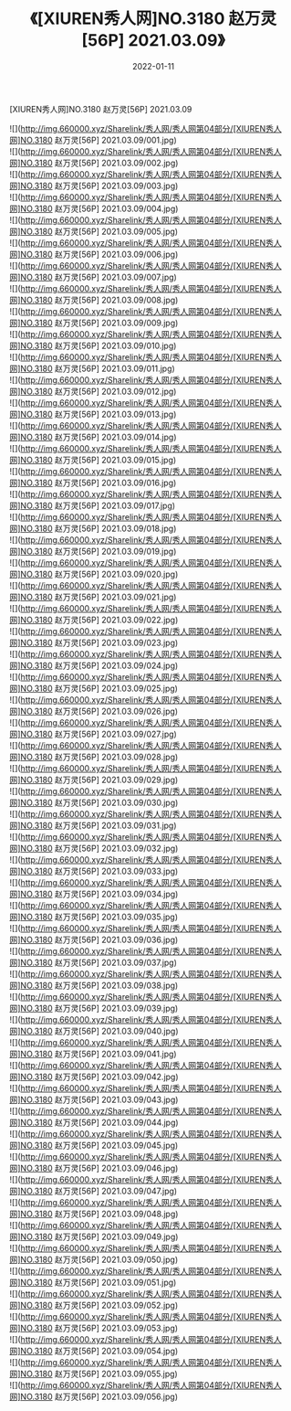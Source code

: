 ﻿---
layout: post
title:  《[XIUREN秀人网]NO.3180 赵万灵[56P] 2021.03.09》
date:   2022-01-11
img: http://img.660000.xyz/Sharelink/秀人网/秀人网第04部分/[XIUREN秀人网]NO.3180 赵万灵[56P] 2021.03.09/000.jpg
categories: [美女, 清纯, 唯美]
---

[XIUREN秀人网]NO.3180 赵万灵[56P] 2021.03.09

 ![](http://img.660000.xyz/Sharelink/秀人网/秀人网第04部分/[XIUREN秀人网]NO.3180 赵万灵[56P] 2021.03.09/001.jpg) <br>![](http://img.660000.xyz/Sharelink/秀人网/秀人网第04部分/[XIUREN秀人网]NO.3180 赵万灵[56P] 2021.03.09/002.jpg) <br>![](http://img.660000.xyz/Sharelink/秀人网/秀人网第04部分/[XIUREN秀人网]NO.3180 赵万灵[56P] 2021.03.09/003.jpg) <br>![](http://img.660000.xyz/Sharelink/秀人网/秀人网第04部分/[XIUREN秀人网]NO.3180 赵万灵[56P] 2021.03.09/004.jpg) <br>![](http://img.660000.xyz/Sharelink/秀人网/秀人网第04部分/[XIUREN秀人网]NO.3180 赵万灵[56P] 2021.03.09/005.jpg) <br>![](http://img.660000.xyz/Sharelink/秀人网/秀人网第04部分/[XIUREN秀人网]NO.3180 赵万灵[56P] 2021.03.09/006.jpg) <br>![](http://img.660000.xyz/Sharelink/秀人网/秀人网第04部分/[XIUREN秀人网]NO.3180 赵万灵[56P] 2021.03.09/007.jpg) <br>![](http://img.660000.xyz/Sharelink/秀人网/秀人网第04部分/[XIUREN秀人网]NO.3180 赵万灵[56P] 2021.03.09/008.jpg) <br>![](http://img.660000.xyz/Sharelink/秀人网/秀人网第04部分/[XIUREN秀人网]NO.3180 赵万灵[56P] 2021.03.09/009.jpg) <br>![](http://img.660000.xyz/Sharelink/秀人网/秀人网第04部分/[XIUREN秀人网]NO.3180 赵万灵[56P] 2021.03.09/010.jpg) <br>![](http://img.660000.xyz/Sharelink/秀人网/秀人网第04部分/[XIUREN秀人网]NO.3180 赵万灵[56P] 2021.03.09/011.jpg) <br>![](http://img.660000.xyz/Sharelink/秀人网/秀人网第04部分/[XIUREN秀人网]NO.3180 赵万灵[56P] 2021.03.09/012.jpg) <br>![](http://img.660000.xyz/Sharelink/秀人网/秀人网第04部分/[XIUREN秀人网]NO.3180 赵万灵[56P] 2021.03.09/013.jpg) <br>![](http://img.660000.xyz/Sharelink/秀人网/秀人网第04部分/[XIUREN秀人网]NO.3180 赵万灵[56P] 2021.03.09/014.jpg) <br>![](http://img.660000.xyz/Sharelink/秀人网/秀人网第04部分/[XIUREN秀人网]NO.3180 赵万灵[56P] 2021.03.09/015.jpg) <br>![](http://img.660000.xyz/Sharelink/秀人网/秀人网第04部分/[XIUREN秀人网]NO.3180 赵万灵[56P] 2021.03.09/016.jpg) <br>![](http://img.660000.xyz/Sharelink/秀人网/秀人网第04部分/[XIUREN秀人网]NO.3180 赵万灵[56P] 2021.03.09/017.jpg) <br>![](http://img.660000.xyz/Sharelink/秀人网/秀人网第04部分/[XIUREN秀人网]NO.3180 赵万灵[56P] 2021.03.09/018.jpg) <br>![](http://img.660000.xyz/Sharelink/秀人网/秀人网第04部分/[XIUREN秀人网]NO.3180 赵万灵[56P] 2021.03.09/019.jpg) <br>![](http://img.660000.xyz/Sharelink/秀人网/秀人网第04部分/[XIUREN秀人网]NO.3180 赵万灵[56P] 2021.03.09/020.jpg) <br>![](http://img.660000.xyz/Sharelink/秀人网/秀人网第04部分/[XIUREN秀人网]NO.3180 赵万灵[56P] 2021.03.09/021.jpg) <br>![](http://img.660000.xyz/Sharelink/秀人网/秀人网第04部分/[XIUREN秀人网]NO.3180 赵万灵[56P] 2021.03.09/022.jpg) <br>![](http://img.660000.xyz/Sharelink/秀人网/秀人网第04部分/[XIUREN秀人网]NO.3180 赵万灵[56P] 2021.03.09/023.jpg) <br>![](http://img.660000.xyz/Sharelink/秀人网/秀人网第04部分/[XIUREN秀人网]NO.3180 赵万灵[56P] 2021.03.09/024.jpg) <br>![](http://img.660000.xyz/Sharelink/秀人网/秀人网第04部分/[XIUREN秀人网]NO.3180 赵万灵[56P] 2021.03.09/025.jpg) <br>![](http://img.660000.xyz/Sharelink/秀人网/秀人网第04部分/[XIUREN秀人网]NO.3180 赵万灵[56P] 2021.03.09/026.jpg) <br>![](http://img.660000.xyz/Sharelink/秀人网/秀人网第04部分/[XIUREN秀人网]NO.3180 赵万灵[56P] 2021.03.09/027.jpg) <br>![](http://img.660000.xyz/Sharelink/秀人网/秀人网第04部分/[XIUREN秀人网]NO.3180 赵万灵[56P] 2021.03.09/028.jpg) <br>![](http://img.660000.xyz/Sharelink/秀人网/秀人网第04部分/[XIUREN秀人网]NO.3180 赵万灵[56P] 2021.03.09/029.jpg) <br>![](http://img.660000.xyz/Sharelink/秀人网/秀人网第04部分/[XIUREN秀人网]NO.3180 赵万灵[56P] 2021.03.09/030.jpg) <br>![](http://img.660000.xyz/Sharelink/秀人网/秀人网第04部分/[XIUREN秀人网]NO.3180 赵万灵[56P] 2021.03.09/031.jpg) <br>![](http://img.660000.xyz/Sharelink/秀人网/秀人网第04部分/[XIUREN秀人网]NO.3180 赵万灵[56P] 2021.03.09/032.jpg) <br>![](http://img.660000.xyz/Sharelink/秀人网/秀人网第04部分/[XIUREN秀人网]NO.3180 赵万灵[56P] 2021.03.09/033.jpg) <br>![](http://img.660000.xyz/Sharelink/秀人网/秀人网第04部分/[XIUREN秀人网]NO.3180 赵万灵[56P] 2021.03.09/034.jpg) <br>![](http://img.660000.xyz/Sharelink/秀人网/秀人网第04部分/[XIUREN秀人网]NO.3180 赵万灵[56P] 2021.03.09/035.jpg) <br>![](http://img.660000.xyz/Sharelink/秀人网/秀人网第04部分/[XIUREN秀人网]NO.3180 赵万灵[56P] 2021.03.09/036.jpg) <br>![](http://img.660000.xyz/Sharelink/秀人网/秀人网第04部分/[XIUREN秀人网]NO.3180 赵万灵[56P] 2021.03.09/037.jpg) <br>![](http://img.660000.xyz/Sharelink/秀人网/秀人网第04部分/[XIUREN秀人网]NO.3180 赵万灵[56P] 2021.03.09/038.jpg) <br>![](http://img.660000.xyz/Sharelink/秀人网/秀人网第04部分/[XIUREN秀人网]NO.3180 赵万灵[56P] 2021.03.09/039.jpg) <br>![](http://img.660000.xyz/Sharelink/秀人网/秀人网第04部分/[XIUREN秀人网]NO.3180 赵万灵[56P] 2021.03.09/040.jpg) <br>![](http://img.660000.xyz/Sharelink/秀人网/秀人网第04部分/[XIUREN秀人网]NO.3180 赵万灵[56P] 2021.03.09/041.jpg) <br>![](http://img.660000.xyz/Sharelink/秀人网/秀人网第04部分/[XIUREN秀人网]NO.3180 赵万灵[56P] 2021.03.09/042.jpg) <br>![](http://img.660000.xyz/Sharelink/秀人网/秀人网第04部分/[XIUREN秀人网]NO.3180 赵万灵[56P] 2021.03.09/043.jpg) <br>![](http://img.660000.xyz/Sharelink/秀人网/秀人网第04部分/[XIUREN秀人网]NO.3180 赵万灵[56P] 2021.03.09/044.jpg) <br>![](http://img.660000.xyz/Sharelink/秀人网/秀人网第04部分/[XIUREN秀人网]NO.3180 赵万灵[56P] 2021.03.09/045.jpg) <br>![](http://img.660000.xyz/Sharelink/秀人网/秀人网第04部分/[XIUREN秀人网]NO.3180 赵万灵[56P] 2021.03.09/046.jpg) <br>![](http://img.660000.xyz/Sharelink/秀人网/秀人网第04部分/[XIUREN秀人网]NO.3180 赵万灵[56P] 2021.03.09/047.jpg) <br>![](http://img.660000.xyz/Sharelink/秀人网/秀人网第04部分/[XIUREN秀人网]NO.3180 赵万灵[56P] 2021.03.09/048.jpg) <br>![](http://img.660000.xyz/Sharelink/秀人网/秀人网第04部分/[XIUREN秀人网]NO.3180 赵万灵[56P] 2021.03.09/049.jpg) <br>![](http://img.660000.xyz/Sharelink/秀人网/秀人网第04部分/[XIUREN秀人网]NO.3180 赵万灵[56P] 2021.03.09/050.jpg) <br>![](http://img.660000.xyz/Sharelink/秀人网/秀人网第04部分/[XIUREN秀人网]NO.3180 赵万灵[56P] 2021.03.09/051.jpg) <br>![](http://img.660000.xyz/Sharelink/秀人网/秀人网第04部分/[XIUREN秀人网]NO.3180 赵万灵[56P] 2021.03.09/052.jpg) <br>![](http://img.660000.xyz/Sharelink/秀人网/秀人网第04部分/[XIUREN秀人网]NO.3180 赵万灵[56P] 2021.03.09/053.jpg) <br>![](http://img.660000.xyz/Sharelink/秀人网/秀人网第04部分/[XIUREN秀人网]NO.3180 赵万灵[56P] 2021.03.09/054.jpg) <br>![](http://img.660000.xyz/Sharelink/秀人网/秀人网第04部分/[XIUREN秀人网]NO.3180 赵万灵[56P] 2021.03.09/055.jpg) <br>![](http://img.660000.xyz/Sharelink/秀人网/秀人网第04部分/[XIUREN秀人网]NO.3180 赵万灵[56P] 2021.03.09/056.jpg) <br>